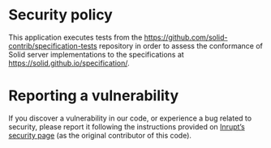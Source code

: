 # Security policy

This application executes tests from the https://github.com/solid-contrib/specification-tests repository in order to assess the conformance of
Solid server implementations to the specifications at https://solid.github.io/specification/.

# Reporting a vulnerability

If you discover a vulnerability in our code, or experience a bug related to security, please report it following the instructions provided on
[Inrupt’s security page](https://inrupt.com/security/) (as the original contributor of this code).
